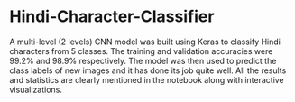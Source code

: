 # Hindi-Character-Classifier
A multi-level (2 levels) CNN model was built using Keras to classify Hindi characters from 5 classes. The training and validation accuracies were 99.2% and 98.9% respectively. The model was then used to predict the class labels of new images and it has done its job quite well. All the results and statistics are clearly mentioned in the notebook along with interactive visualizations.
